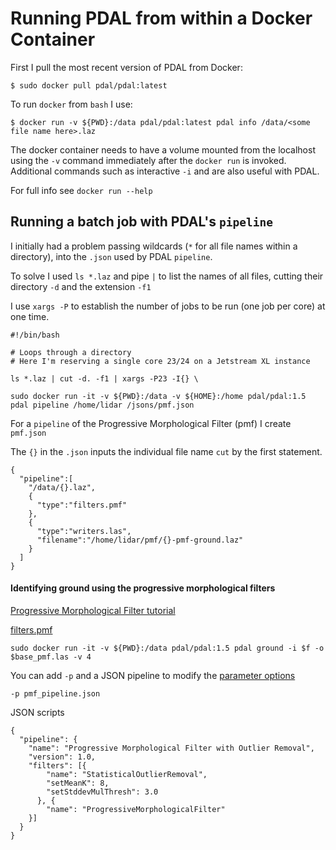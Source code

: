 # Running PDAL from within a Docker Container

First I pull the most recent version of PDAL from Docker:

```
$ sudo docker pull pdal/pdal:latest
```

To run `docker` from `bash` I use:

```
$ docker run -v ${PWD}:/data pdal/pdal:latest pdal info /data/<some file name here>.laz
```

The docker container needs to have a volume mounted from the localhost using the `-v` command immediately after the `docker run` is invoked. Additional commands such as interactive `-i` and are also useful with PDAL.

For full info see ```docker run --help```

## Running a batch job with PDAL's `pipeline`

I initially had a problem passing wildcards (`*` for all file names within a directory), into the `.json` used by PDAL `pipeline`.

To solve I used `ls *.laz` and pipe `|` to list the names of all files, cutting their directory `-d` and the extension `-f1`

I use `xargs -P` to establish the number of jobs to be run (one job per core) at one time.

```
#!/bin/bash

# Loops through a directory
# Here I'm reserving a single core 23/24 on a Jetstream XL instance

ls *.laz | cut -d. -f1 | xargs -P23 -I{} \

sudo docker run -it -v ${PWD}:/data -v ${HOME}:/home pdal/pdal:1.5 pdal pipeline /home/lidar /jsons/pmf.json
```

For a `pipeline` of the Progressive Morphological Filter (pmf) I create `pmf.json` 

The `{}` in the `.json` inputs the individual file name `cut` by the first statement.

```
{
  "pipeline":[
    "/data/{}.laz",
    {
      "type":"filters.pmf"
    },
    {
      "type":"writers.las",
      "filename":"/home/lidar/pmf/{}-pmf-ground.laz"
    }
  ]
}
```

#### Identifying ground using the progressive morphological filters

[Progressive Morphological Filter tutorial](https://www.pdal.io/tutorial/pcl_ground.html)

[filters.pmf](https://www.pdal.io/stages/filters.pmf.html)

```
sudo docker run -it -v ${PWD}:/data pdal/pdal:1.5 pdal ground -i $f -o $base_pmf.las -v 4
```

You can add `-p` and a JSON pipeline to modify the [parameter options](https://www.pdal.io/stages/filters.pmf.html#options)

```
-p pmf_pipeline.json
```

JSON scripts
```
{
  "pipeline": {
    "name": "Progressive Morphological Filter with Outlier Removal",
    "version": 1.0,
    "filters": [{
        "name": "StatisticalOutlierRemoval",
        "setMeanK": 8,
        "setStddevMulThresh": 3.0
      }, {
        "name": "ProgressiveMorphologicalFilter"
    }]
  }
}

```
